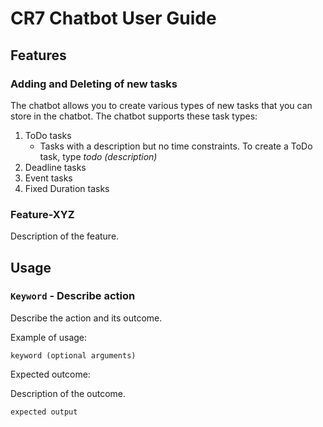 # CR7 Chatbot User Guide

## Features 

### Adding and Deleting of new tasks

The chatbot allows you to create various types of new tasks that you can store in the chatbot. The chatbot supports these task types:

1. ToDo tasks
   - Tasks with a description but no time constraints. To create a ToDo task, type _todo (description)_
3. Deadline tasks
4. Event tasks
5. Fixed Duration tasks

### Feature-XYZ

Description of the feature.

## Usage

### `Keyword` - Describe action

Describe the action and its outcome.

Example of usage: 

`keyword (optional arguments)`

Expected outcome:

Description of the outcome.

```
expected output
```
